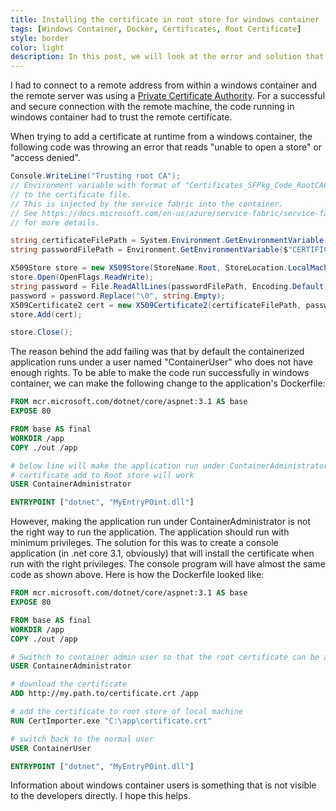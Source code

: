 ```yaml
---
title: Installing the certificate in root store for windows container
tags: [Windows Container, Docker, Certificates, Root Certificate]
style: border 
color: light 
description: In this post, we will look at the error and solution that we see when trying to install a certificate in root store for a windows container.
---
```


I had to connect to a remote address from within a windows container and the remote server was using a [Private Certificate Authority](https://searchsecurity.techtarget.com/definition/private-CA-private-PKI). For a successful and secure connection with the remote machine, the code running in windows container had to trust the remote certificate. 

When trying to add a certificate at runtime from a windows container, the following code was throwing an error that reads "unable to open a store" or "access denied".

```csharp
Console.WriteLine("Trusting root CA");
// Environment variable with format of "Certificates_SFPkg_Code_RootCACert_PFX" will have path
// to the certificate file.
// This is injected by the service fabric into the container. 
// See https://docs.microsoft.com/en-us/azure/service-fabric/service-fabric-securing-containers 
// for more details.

string certificateFilePath = System.Environment.GetEnvironmentVariable("Certificates_SFPkg_Code_RootCACert_PFX");
string passwordFilePath = Environment.GetEnvironmentVariable($"CERTIFICATES_SFPkg_CODE_RootCACert_PASSWORD");

X509Store store = new X509Store(StoreName.Root, StoreLocation.LocalMachine);
store.Open(OpenFlags.ReadWrite);
string password = File.ReadAllLines(passwordFilePath, Encoding.Default)[0];
password = password.Replace("\0", string.Empty);
X509Certificate2 cert = new X509Certificate2(certificateFilePath, password);
store.Add(cert);

store.Close();
```

The reason behind the add failing was that by default the containerized application runs under a user named "ContainerUser" who does not have enough rights. To be able to make the code run successfully in windows container, we can make the following change to the application's Dockerfile: 

```dockerfile
FROM mcr.microsoft.com/dotnet/core/aspnet:3.1 AS base
EXPOSE 80

FROM base AS final
WORKDIR /app
COPY ./out /app

# below line will make the application run under ContainerAdministrator and 
# certificate add to Root store will work
USER ContainerAdministrator 

ENTRYPOINT ["dotnet", "MyEntryPOint.dll"]
```

However, making the application run under ContainerAdministrator is not the right way to run the application. The application should run with minimum privileges. The solution for this was to create a console application (in .net core 3.1, obviously) that will install the certificate when run with the right privileges. The console program will have almost the same code as shown above. Here is how the Dockerfile looked like: 

```dockerfile
FROM mcr.microsoft.com/dotnet/core/aspnet:3.1 AS base
EXPOSE 80

FROM base AS final
WORKDIR /app
COPY ./out /app

# Swithch to container admin user so that the root certificate can be added 
USER ContainerAdministrator

# download the certificate
ADD http://my.path.to/certificate.crt /app

# add the certificate to root store of local machine
RUN CertImporter.exe "C:\app\certificate.crt"

# switch back to the normal user
USER ContainerUser

ENTRYPOINT ["dotnet", "MyEntryPOint.dll"]
```

Information about windows container users is something that is not visible to the developers directly. I hope this helps.
